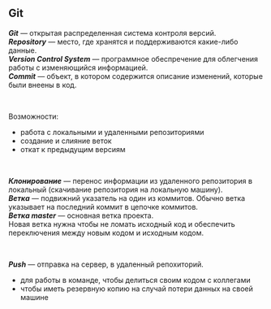 ## Git
***Git*** — открытая распределенная система контроля версий.  
***Repository*** — место, где хранятся и поддерживаются какие-либо данные.  
***Version Control System*** — программное обеспречение для облегчения работы с изменяющийся информацией.  
***Commit*** — объект, в котором содержится описание изменений, которые были внеены в код.  

<br/>

Возможности:
- работа с локальными и удаленными репозиториями
- создание и слияние веток
- откат к предыдущим версиям

<br/>

***Клонирование*** — перенос информации из удаленного репозитория в локальный (скачивание репозитория на локальную машину).  
***Ветка*** — подвижний указатель на один из коммитов. Обычно ветка указывает на последний коммит в цепочке коммитов.  
***Ветка master*** — основная ветка проекта.  
Новая ветка нужна чтобы не ломать исходный код и обеспечить переключения между новым кодом и исходным кодом.

<br/>

***Push*** — отправка на сервер, в удаленный репохиторий.  
- для работы в команде, чтобы делиться своим кодом с коллегами  
- чтобы иметь резервную копию на случай потери данных на своей машине  
